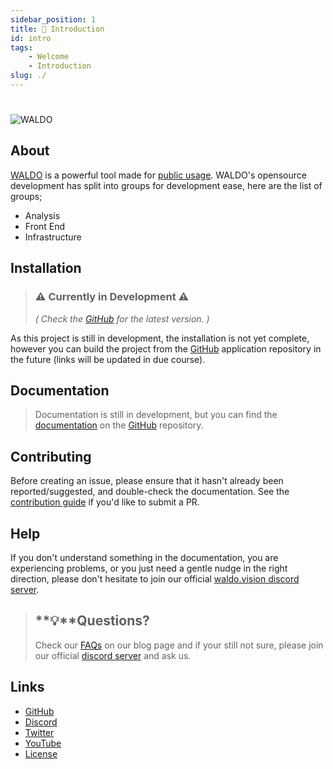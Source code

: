 ```yaml
---
sidebar_position: 1
title: 👋 Introduction 
id: intro
tags:
    - Welcome 
    - Introduction
slug: ./
---
```

#
![WALDO](/img/WALDO-banner.png)

## About
[WALDO](docs.waldo.vision) is a powerful tool made for [public usage](https://www.mozilla.org/en-US/MPL/2.0/). WALDO's opensource development has split into groups for development ease, here are the list of groups;

- Analysis
- Front End
- Infrastructure

## Installation

> ### ⚠️ Currently in Development ⚠️
> *( Check the [GitHub](https://github.com/waldo-vision) for the latest version. )*

As this project is still in development, the installation is not yet complete, however you can build the project from the [GitHub](https://github.com/waldo-vision) application repository in the future (links will be updated in due course).


## Documentation 
> Documentation is still in development, but you can find the [documentation](https://github.com/waldo-vision/docs.waldo.vision) on the [GitHub](https://github.com/waldo-vision) repository.


## Contributing

Before creating an issue, please ensure that it hasn't already been reported/suggested, and double-check the documentation.
See the [contribution guide](./contributing) if you'd like to submit a PR.

## Help

If you don't understand something in the documentation, you are experiencing problems, or you just need a gentle nudge in the right direction, please don't hesitate to join our official [waldo.vision discord server](https://bit.ly/3mqDTV0).
> ## **💡**Questions?
>
> Check our [FAQs](../blog/faq) on our blog page and if your still not sure, please join our official [discord server](https://bit.ly/3mqDTV0) and ask us.

## Links

- [GitHub](https://github.com/waldo-vision)
- [Discord](bit.ly/3mqDTV0)
- [Twitter](https://twitter.com/waldo_vision)
- [YouTube](https://www.youtube.com/user/PappaZeee)
- [License](https://www.mozilla.org/en-US/MPL/2.0/)
